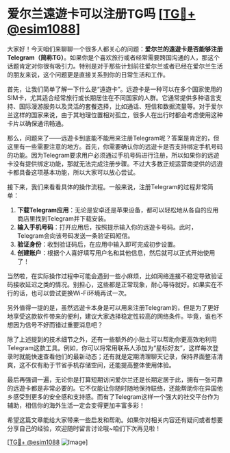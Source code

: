 # 爱尔兰遠遊卡可以注册TG吗 [[TG💪+ @esim1088](https://t.me/s/esim1088)]

大家好！今天咱们来聊聊一个很多人都关心的问题：**爱尔兰的遠遊卡是否能够注册Telegram（简称TG）**。如果你是个喜欢旅行或者经常需要跨国沟通的人，那这个话题肯定对你很有吸引力。特别是对于那些计划前往爱尔兰或者已经在爱尔兰生活的朋友来说，这个问题更是直接关系到你的日常生活和工作。

首先，让我们简单了解一下什么是“遠遊卡”。远遊卡是一种可以在多个国家使用的SIM卡，尤其适合经常旅行或长期居住在不同国家的人群。它通常提供多种语言支持、国际漫游服务以及灵活的套餐选择，比如通话、短信和数据流量等。对于爱尔兰这样的国家来说，由于其地理位置相对孤立，很多人在出行时都会考虑使用这种卡片以确保通讯畅通。

那么，问题来了——远遊卡到底能不能用来注册Telegram呢？答案是肯定的，但这里有一些需要注意的地方。首先，你需要确认你的远遊卡是否支持绑定手机号码的功能。因为Telegram要求用户必须通过手机号码进行注册，所以如果你的远遊卡没有提供绑定功能，那就无法完成注册步骤。不过大多数正规运营商提供的远遊卡都具备这项基本功能，所以大家可以放心尝试。

接下来，我们来看看具体的操作流程。一般来说，注册Telegram的过程非常简单：

1. **下载Telegram应用**：无论是安卓还是苹果设备，都可以轻松地从各自的应用商店里找到Telegram并下载安装。
2. **输入手机号码**：打开应用后，按照提示输入你的远遊卡号码。此时，Telegram会向该号码发送一条验证码短信。
3. **验证身份**：收到验证码后，在应用中输入即可完成初步设置。
4. **创建账户**：根据个人喜好填写用户名和其他信息，然后就可以正式开始使用了！

当然啦，在实际操作过程中可能会遇到一些小麻烦，比如网络连接不稳定导致验证码接收延迟之类的情况。别担心，这些都是正常现象，耐心等待就好。如果实在不行的话，也可以尝试更换Wi-Fi环境再试一次。

另外值得一提的是，虽然远遊卡本身是可以用来注册Telegram的，但是为了更好地享受这款软件带来的便利，建议大家选择稳定性较高的网络条件。毕竟，谁也不想因为信号不好而错过重要消息吧？

除了上述提到的技术细节之外，还有一些额外的小贴士可以帮助你更高效地利用Telegram这款工具。例如，你可以将常用联系人添加为“星标好友”，这样每次登录时就能快速查看他们的最新动态；还有就是定期清理聊天记录，保持界面整洁清爽，这不仅有助于节省手机存储空间，还能提高整体使用体验。

最后再强调一遍，无论你是打算短期访问爱尔兰还是长期定居于此，拥有一张可靠的远遊卡都是非常必要的。它不仅能让你随时随地保持联络，还能帮助你在异国他乡感受到更多的安全感和支持感。而有了Telegram这样一个强大的社交平台作为辅助，相信你的海外生活一定会变得更加丰富多彩！

希望这篇文章能给大家带来一些启发和帮助。如果你对相关内容还有疑问或者想要分享自己的经验，欢迎随时留言讨论哦~咱们下次再见啦！

[[TG💪+ @esim1088](https://t.me/s/esim1088) ![Image](https://i.postimg.cc/4NQfJmqS/Snipaste-2025-05-13-00-14-12.png)]